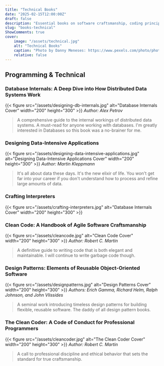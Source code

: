```yaml
---
title: "Technical Books"
date: "2025-02-15T12:00:00Z"
draft: false
description: "Essential books on software craftsmanship, coding principles, and system design."
slug: "books-technical"
ShowComments: true
cover:
    image: "/assets/technical.jpg"
    alt: "Technical Books"
    caption: "Photo by Danny Meneses: https://www.pexels.com/photo/photo-of-turned-on-laptop-computer-943096/"
    relative: false
---
```


## Programming & Technical


### Database Internals: A Deep Dive into How Distributed Data Systems Work
{{< figure src="/assets/designing-db-internals.jpg" alt="Database Internals Cover" width="200" height="300" >}}
*Author: Alex Petrov*
> A comprehensive guide to the internal workings of distributed data systems. A must-read for anyone working with databases. I'm greatly interested in Databases so this book was a no-brainer for me.


### Designing Data-Intensive Applications
{{< figure src="/assets/designing-data-intensive-applications.jpg" alt="Designing Data-Intensive Applications Cover" width="200" height="300" >}}
*Author: Martin Kleppmann*
> It's all about data these days. It's the new elixir of life. You won't get far into your career if you don't understand how to process and refine large amounts of data. 


### Crafting Interpreters
{{< figure src="/assets/crafting-interpreters.jpg" alt="Database Internals Cover" width="200" height="300" >}}


### Clean Code: A Handbook of Agile Software Craftsmanship
{{< figure src="/assets/cleancode.jpg" alt="Clean Code Cover" width="200" height="300" >}}
*Author: Robert C. Martin*  
> A definitive guide to writing code that is both elegant and maintainable. I will continue to write garbage code though.

### Design Patterns: Elements of Reusable Object-Oriented Software
{{< figure src="/assets/designpatterns.jpg" alt="Design Patterns Cover" width="200" height="300" >}}
*Authors: Erich Gamma, Richard Helm, Ralph Johnson, and John Vlissides*  
> A seminal work introducing timeless design patterns for building flexible, reusable software. The daddy of all design pattern books.

### The Clean Coder: A Code of Conduct for Professional Programmers
{{< figure src="/assets/cleancoder.jpg" alt="The Clean Coder Cover" width="200" height="300" >}}
*Author: Robert C. Martin*  
> A call to professional discipline and ethical behavior that sets the standard for true craftsmanship.
